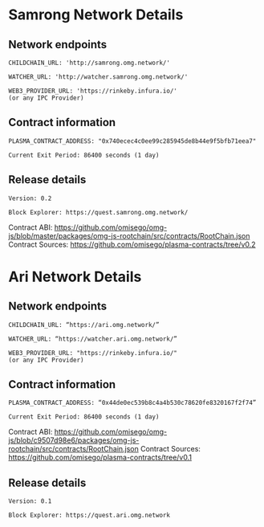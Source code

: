 # Samrong Network Details

## Network endpoints

```
CHILDCHAIN_URL: 'http://samrong.omg.network/'

WATCHER_URL: 'http://watcher.samrong.omg.network/'

WEB3_PROVIDER_URL: 'https://rinkeby.infura.io/'
(or any IPC Provider)
```

## Contract information

```
PLASMA_CONTRACT_ADDRESS: "0x740ecec4c0ee99c285945de8b44e9f5bfb71eea7"

Current Exit Period: 86400 seconds (1 day)
```

## Release details

```
Version: 0.2

Block Explorer: https://quest.samrong.omg.network/

```

Contract ABI: https://github.com/omisego/omg-js/blob/master/packages/omg-js-rootchain/src/contracts/RootChain.json
Contract Sources: https://github.com/omisego/plasma-contracts/tree/v0.2

# Ari Network Details

## Network endpoints

```
CHILDCHAIN_URL: “https://ari.omg.network/”

WATCHER_URL: “https://watcher.ari.omg.network/”

WEB3_PROVIDER_URL: "https://rinkeby.infura.io/"
(or any IPC Provider)
```

## Contract information

```
PLASMA_CONTRACT_ADDRESS: “0x44de0ec539b8c4a4b530c78620fe8320167f2f74”

Current Exit Period: 86400 seconds (1 day)
```

Contract ABI: https://github.com/omisego/omg-js/blob/c9507d98e6/packages/omg-js-rootchain/src/contracts/RootChain.json
Contract Sources: https://github.com/omisego/plasma-contracts/tree/v0.1

## Release details

```
Version: 0.1

Block Explorer: https://quest.ari.omg.network

```